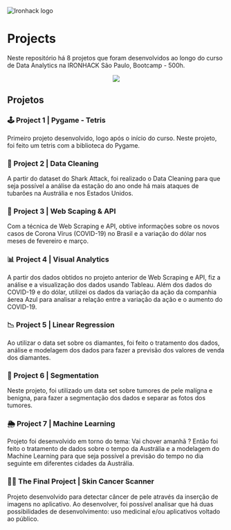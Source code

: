 ![Ironhack logo](https://i.imgur.com/1QgrNNw.png)

# Projects
Neste repositório há 8 projetos que foram desenvolvidos ao longo do curso de Data Analytics na IRONHACK São Paulo, Bootcamp - 500h.

<p align="center">
  <img src="https://media3.giphy.com/media/aQCCNezRpb9Hq/giphy.gif?cid=ecf05e4753ea79cda53e5f0a4ceb09357d016296be1655b4&rid=giphy.gif">
</p>

## Projetos 
### 🕹️ Project 1 | Pygame - Tetris
Primeiro projeto desenvolvido, logo após o início do curso. Neste projeto, foi feito um tetris com a biblioteca do Pygame. 
### 🧹 Project 2 | Data Cleaning 
A partir do dataset do Shark Attack, foi realizado o Data Cleaning para que seja possível a análise da estação do ano onde há mais ataques de tubarões na Austrália e nos Estados Unidos.
### 🔗 Project 3 | Web Scaping & API 
Com a técnica de Web Scraping e API, obtive informações sobre os novos casos de Corona Vírus (COVID-19) no Brasil e a variação do dólar nos meses de fevereiro e março.
### 📊 Project 4 | Visual Analytics 
A partir dos dados obtidos no projeto anterior de Web Scraping e API, fiz a análise e a visualização dos dados usando Tableau. Além dos dados do COVID-19 e do dólar, utilizei os dados da variação da ação da companhia áerea Azul para analisar a relação entre a variação da ação e o aumento do COVID-19.
### 📉 Project 5 | Linear Regression 
Ao utilizar o data set sobre os diamantes, foi feito o tratamento dos dados, análise e modelagem dos dados para fazer a previsão dos valores de venda dos diamantes.
### 🧬 Project 6 | Segmentation 
Neste projeto, foi utilizado um data set sobre tumores de pele malígna e benigna, para fazer a segmentação dos dados e separar as fotos dos tumores. 
### 🌦️ Project 7 | Machine Learning 
Projeto foi desenvolvido em torno do tema: Vai chover amanhã ?
Então foi feito o tratamento de dados sobre o tempo da Austrália e a modelagem do Machine Learning para que seja possível a previsão do tempo no dia seguinte em diferentes cidades da Austrália.        
### 👩‍🔬 The Final Project | Skin Cancer Scanner 
Projeto desenvolvido para detectar câncer de pele através da inserção de imagens no aplicativo. Ao desenvolver, foi possível analisar que há duas possibilidades de desenvolvimento: uso medicinal e/ou aplicativos voltado ao público.

